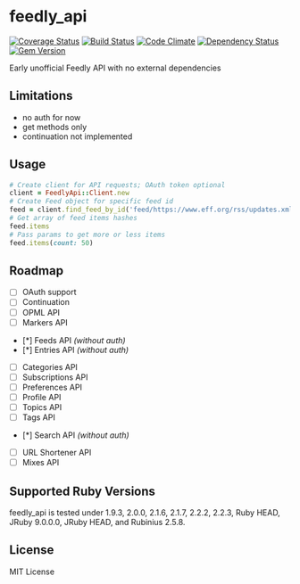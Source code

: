 feedly_api
==========
[![Coverage Status](https://img.shields.io/coveralls/Myuzu/feedly_api.svg)](https://coveralls.io/r/Myuzu/feedly_api?branch=master) [![Build Status](https://api.travis-ci.org/Myuzu/feedly_api.svg)](https://travis-ci.org/Myuzu/feedly_api) [![Code Climate](https://codeclimate.com/github/Myuzu/feedly_api/badges/gpa.svg)](https://codeclimate.com/github/Myuzu/feedly_api) [![Dependency Status](https://gemnasium.com/Myuzu/feedly_api.png)](https://gemnasium.com/Myuzu/feedly_api) [![Gem Version](https://badge.fury.io/rb/feedly_api.svg)](http://badge.fury.io/rb/feedly_api)

Early unofficial Feedly API with no external dependencies

## Limitations
* no auth for now
* get methods only
* continuation not implemented

## Usage

```ruby
# Create client for API requests; OAuth token optional
client = FeedlyApi::Client.new
# Create Feed object for specific feed id
feed = client.find_feed_by_id('feed/https://www.eff.org/rss/updates.xml')
# Get array of feed items hashes
feed.items
# Pass params to get more or less items
feed.items(count: 50)
```

## Roadmap
- [ ] OAuth support
- [ ] Continuation
- [ ] OPML API
- [ ] Markers API
- [*] Feeds API _(without auth)_
- [*] Entries API _(without auth)_
- [ ] Categories API
- [ ] Subscriptions API
- [ ] Preferences API
- [ ] Profile API
- [ ] Topics API
- [ ] Tags API
- [*] Search API _(without auth)_
- [ ] URL Shortener API
- [ ] Mixes API

## Supported Ruby Versions

feedly_api is tested under 1.9.3, 2.0.0, 2.1.6, 2.1.7, 2.2.2, 2.2.3, Ruby HEAD, JRuby 9.0.0.0, JRuby HEAD, and Rubinius 2.5.8.

## License

MIT License
